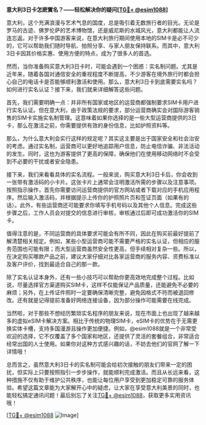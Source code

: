 **意大利3日卡怎麽實名？——轻松解决你的疑问[[TG💪+ @esim1088](https://t.me/s/esim1088)]**

意大利，这个充满浪漫与艺术气息的国度，总是吸引着无数旅行者的目光。无论是罗马的古迹、佛罗伦萨的艺术博物馆，还是威尼斯的水城风光，意大利都能让人流连忘返。对于许多中国游客来说，在意大利旅行期间使用本地的SIM卡是必不可少的，它可以帮助我们随时导航、拍照分享、与家人朋友保持联系。而其中，意大利3日卡因其价格实惠、使用方便的特点，成为了很多人的首选。

然而，当你准备购买意大利3日卡时，可能会遇到一个困惑：实名制问题。尤其是近年来，随着各国对通信安全的重视程度不断提高，不少游客在境外旅行时都会担心自己的电话卡是否能够顺利激活和使用。那么，意大利3日卡到底需要实名吗？如何进行实名认证？接下来，我们就来详细解答这些问题。

首先，我们需要明确一点：并非所有国家或地区的运营商都强制要求SIM卡用户进行实名认证。但在意大利，由于政策法规的要求，部分运营商确实会对国际游客销售的SIM卡实施实名制管理。这意味着如果你选择的是一些大型运营商提供的3日卡，那么在激活之前，你需要提供有效的身份信息，比如护照资料等。

那么，为什么意大利会实行这样的规定呢？其实这主要是出于国家安全和社会治安的考虑。通过实名制，运营商可以更好地追踪用户信息，防止电信诈骗、非法活动的发生。同时，这也为游客提供了更高的保障，确保他们在使用移动网络时不会受到不必要的干扰或者安全隐患。

接下来，我们来看看具体的实名流程。一般来说，购买意大利3日卡后，你会收到一张带有激活码的小卡片。这张卡片上通常会注明激活所需的步骤以及注意事项。按照指示操作，首先你需要访问运营商提供的官方网站或者下载对应的手机应用程序。然后输入激活码，并根据提示上传你的护照照片页和签证页面（如果有的话）。此外，有些运营商还可能要求你填写手机号码以及其他个人信息。完成这些步骤之后，工作人员会对提交的信息进行审核，审核通过后即可成功激活你的SIM卡。

值得注意的是，不同运营商的具体要求可能会有所不同，因此在购买前最好提前了解清楚相关规定。例如，某些小型运营商可能不需要严格的实名认证，但相应的服务范围也可能有限；而大型运营商虽然安全性更高，但手续相对复杂一些。所以，在决定购买哪款产品之前，建议大家仔细对比各家运营商的服务内容、资费标准以及客户评价，找到最适合自己的那一款。

除了实名认证本身外，还有一些小技巧可以帮助你更高效地完成整个过程。比如说，尽量选择官方渠道购买SIM卡，这样不仅能保证产品质量，还能避免不必要的麻烦；另外，在上传证件照时一定要确保清晰完整，避免因格式不符而被退回修改。还有就是记得提前准备好网络连接设备，因为部分操作可能需要在线完成。

当然啦，对于那些不想经历繁琐实名程序的朋友来说，现在市面上也出现了越来越多的虚拟eSIM卡解决方案。相比于传统的物理SIM卡，eSIM卡的优势在于无需更换实体卡槽，支持多国漫游且操作更加便捷。例如，@esim1088就是一个非常受欢迎的选择，它不仅覆盖了多个国家和地区，还提供了灵活的套餐组合，非常适合经常出国的人士使用。如果你对这种方式感兴趣的话，不妨去他们的官网了解一下详情哦！

总而言之，虽然意大利3日卡的实名制可能会给初次接触的朋友们带来一定的困扰，但实际上只要按照指引一步步操作，就能顺利完成激活。而且从长远来看，这种措施不仅有助于维护公共秩序，也能让每位用户享受到更加稳定可靠的服务体验。希望这篇文章能为大家解开心中的疑虑，让大家在享受意大利美景的同时，也能轻松搞定通讯问题！最后别忘了关注[TG💪+ @esim1088](https://t.me/s/esim1088)，获取更多实用资讯哦！

[[TG💪+ @esim1088](https://t.me/s/esim1088) ![Image](https://i.postimg.cc/4NQfJmqS/Snipaste-2025-05-13-00-14-12.png)]